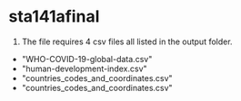 # sta141afinal

1. The file requires 4 csv files all listed in the output folder.
- "WHO-COVID-19-global-data.csv"
- "human-development-index.csv"
- "countries_codes_and_coordinates.csv"
- "countries_codes_and_coordinates.csv"
